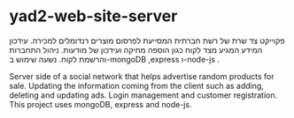 # yad2-web-site-server
פקוייקט צד שרת של רשת חברתית המסייעת לפרסום מוצרים רנדומלים למכירה.
עידכון המידע המגיע מצד לקוח כגון הוספה מחיקה ועידכון של מודעות.
ניהול התחברות והרשמת לקוח.
נשעה שימוש ב-mongoDB ,express ו-node-js .


Server side of a social network that helps advertise random products for sale.
Updating the information coming from the client such as adding, deleting and updating ads.
Login management and customer registration.
This project uses mongoDB, express and node-js.

